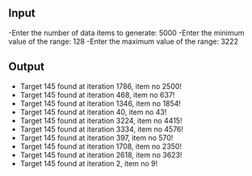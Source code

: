 ## Input

-Enter the number of data items to generate: 5000
-Enter the minimum value of the range: 128 
-Enter the maximum value of the range: 3222

## Output

- Target 145 found at iteration 1786, item no 2500!
- Target 145 found at iteration 468, item no 637!
- Target 145 found at iteration 1346, item no 1854!
- Target 145 found at iteration 40, item no 43!
- Target 145 found at iteration 3224, item no 4415!
- Target 145 found at iteration 3334, item no 4576!
- Target 145 found at iteration 397, item no 570!
- Target 145 found at iteration 1708, item no 2350!
- Target 145 found at iteration 2618, item no 3623!
- Target 145 found at iteration 2, item no 9!

